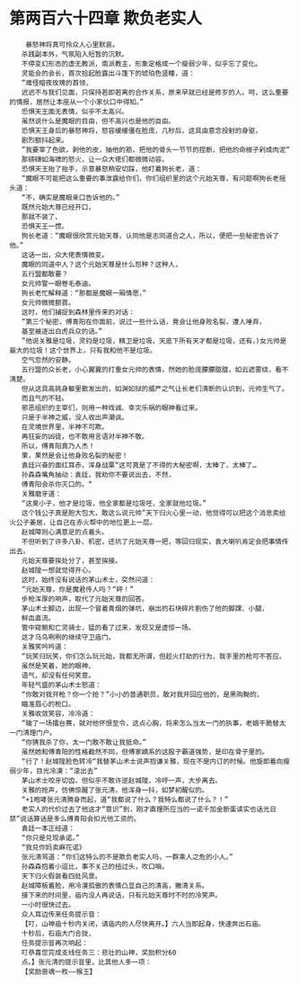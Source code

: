 # 第两百六十四章 欺负老实人
        暴怒神将真可怜众人心里默哀。
       杀践副本外，气氛陷入短暂的沉默。
       不停变幻形态的虚无教派，南派教主，形象定格成一个瘦弱少年，似乎忘了变化。
       灵能会的会长，首次拾起脸露出斗篷下的琥珀色竖瞳，道：
       “难怪暗夜玫瑰的首领，
       迟迟不与我们见面，只保持若即若离的合作关系，原来早就已经是修岁的人。呵，这么重要的情报，居然让本座从一个小家伙口中得知。”
       恐惧天王面无表情，似乎不太高兴。
       虽然说什么是魔眼的目由，但不高兴也是他的自由。
       恐惧天王身后的暴怒神将，怒容缓缓僵在脸庞，几秒后，这具由意念投射的身驱，
       剧烈额抖起来。
       ”我要宰了色欲，剥他的皮，抽他的筋，把他的骨头一节节的捏断，把他的命根子剁成肉泥”
       那磅礴如海啸的怒火，让一众大佬们都微微动容。
       恐惧天王抬了抬手，示意暴怒稍安切踩，他盯着狗长老，道：
       ”魔眼不可能把这么重要的事泄露给你们，你们组织里的这个元始天尊，有问题啊狗长老摇头道：
       “不，确实是魔眼亲口告诉他的。”
       既然元始大尊已经开口，
       那就不装了、
       恐惧天王一惯。
       狗长老道：“魔眼很欣赏元始天尊，认同他是志同道合之人，所以，便把一些秘密告诉了他。”
       这话一出，众大佬表情微变。
       魔眼的同道中人？这个元始天尊是什么怨种？这种人，
       五行盟都敢要？
       女元帅警一眼卷毛泰迪。
       狗长老忙解释道：“那都是魔眼一厢情愿，”
       女元帅微微额首。
       这时，他们捕捉到森林里传来的对话：
       ”第三个秘密，傅青阳在你面前，说过一些什么话，竟会让他身败名裂，遭人唾弃，
       基至被逐出白虎兵众的话。”
       ”他说关雅是垃圾，灵钧是垃圾，精卫是垃圾，天底下所有天才都是垃圾，还有，)女元帅是最大的垃圾！这个世界上，只有我和他不是垃圾。
       空气忽然的安静。
       五行盟的众长老，小心翼翼的打重女元帅的表情，然她的脸庞朦朦胧胧，如云遮雾绕，看不清楚。
       但从这具高挑身躯里散发出的，如渊如狱的威严之气让长老们清断的认识到，元帅生气了。
       而且气的不轻。
       邪恶组织的主宰们，则用一种戏诚、幸灾乐祸的眼神看过来。
       只是于半神之威，没人收出声潮讽。
       在灵境世界里，半神不可欺。
       再狂妄的凶徒，也不敢用言语对半神不敬。
       所以，傅青阳真乃人杰！
       果，果然是会让他身败名裂的秘密！
       袁廷兴奋的面红耳赤，浑身战栗“这可真是了不得的大秘密啊，太棒了，太棒了…
       孙森森嘴角抽动：袁廷，我劝你不要说出去，不然，
       傅青阳会杀你灭口的。“
       关雅磨牙道：
       “这臭小子，他才是垃圾，他全家都是垃圾呸，全家就他垃圾。”
       这个钱公子真是胆大包大，敢这么说元帅”天下归火心里一动，他觉得可以把这个消息卖给火公子姜居，让自己在赤火帮中的地位更上一层。
       赵城障则心满意足的点着头。
       不但听到了许多八卦、机密，还坑了元始天尊一把，等回归现实，袁大喇叭肯定会把事情传出去。
       元始天尊要挨处分了，甚至挨接。
       赵城隍一想就觉得开心。
       这时，始终没有说话的茅山术士，突然问道：
       ”元始天尊，你是魔君传人吗？“砰！”
       步枪浑厚的响声，取代了元始天尊的回答。
       茅山术士脚边，出现一个冒着青烟的弹坑，崩出的石块碎片割伤了他的脚踝、小腿，
       鲜血直流。
       管中窥鲍和亡灵骑士，猛的看了过来，发现又是虚惊一场。
       这才乌鸟咧咧的继续守卫庙门。
       关雅笑吟吟道：
       “玩笑归玩笑，你们怎么玩元始，我都无所谓，但趁火打劫的行为，我手里的枪可不答应。
       虽然是笑着，她的眼神、
       语气，却没有任何笑意。
       年轻气盛的茅山术士怒道：
       “你敢对我开枪？你一个抢？”小小的普通职员，敢对我开回应他的，是黑购黝的，
       瞄准眉心的枪口。
       关雅收敛笑容，冷冷道：
       “输了一场擂台赛，就对他怀恨至令，这点心胸，将来怎么当太一门的执事，老娘干脆替太一门清理门户。
       “你猜我杀了你，太一门敢不敢让我抵命。”
       虽然她和傅青阳的性格截然不同，但傅家嫡系的这股子霸道强势，是印在骨子里的。
       “行了！赵城隍脸色转冷“我替茅山术士说声抱谦关雅，现在不是内订的时候。他旋即着向瘦弱少年，目光冷漠：“滚出去”
       茅山术士咬牙切齿，但似乎不敢许逆赵城隍，冷哼一声，大步离去。
       关雅的抢声，仿佛惊醒了张元清，他浑身一抖，如梦初醒似的。
       “+1咆哮张元清腾身而起，道“我都说了什么？我特么都说了什么？！”
       老实人的代价过去了他这才“意识”到，刚才直理所应当的一诺千加金断蛋读实也话光日禁“说话算话是多么傅青阳会扣光他工资的。
       袁廷一本正经道：
       “你只是兑现承诺。”
       “我兑你妈卖麻花诺》
       张元清骂道：“你们这特么的不是欺负老实人吗，一群乘人之危的小人。”
       孙森森抱着小逗比，事不关己的扭过头，吹口哨。
       天下归火假装看四处风景。
       赵城障板着脸，用冷漠孤傲的表情凸显自己的清高，撇清关系。
       接下来的时间里，庙内没人再说话，只有元始天尊时不时的冷笑声。
       一小时很快过去。
       众人耳边传来任务提示音：
       【叮，山神庙十秒内关闭，请庙内的人尽快离开。】六人当即起身，快速奔出石庙。
       十秒后，石庙大门合拢，
       任务提示音再次响起：
       叮恭喜您完成支线任务三：悲壮的山神，奖励积分60
       点。】张元清的提示音里，比其他人多一项：
       【奖励兽魂一枚——猴王】